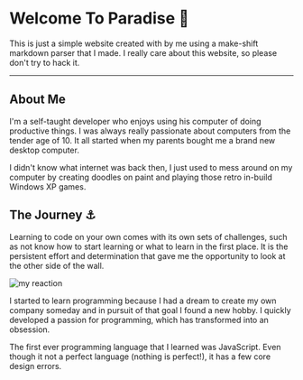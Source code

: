 # Welcome To Paradise 👻

This is just a simple website created with by me using a make-shift markdown parser that I made. I really care about this website, so please don't try to hack it.

---

## About Me

I'm a self-taught developer who enjoys using his computer of doing productive things. I was always really passionate about computers from the tender age of 10. It all started when my parents bought me a brand new desktop computer.

I didn't know what internet was back then, I just used to mess around on my computer by creating doodles on paint and playing those retro in-build Windows XP games.

## The Journey ⚓

Learning to code on your own comes with its own sets of challenges, such as not know how to start learning or what to learn in the first place. It is the persistent effort and determination that gave me the opportunity to look at the other side of the wall.

![my reaction](https://c.tenor.com/4brx30KaqCQAAAAC/rage-%E6%86%A4%E6%80%92.gif)

I started to learn programming because I had a dream to create my own company someday and in pursuit of that goal I found a new hobby. I quickly developed a passion for programming, which has transformed into an obsession.

The first ever programming language that I learned was JavaScript. Even though it not a perfect language (nothing is perfect!), it has a few core design errors.

